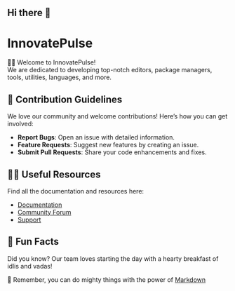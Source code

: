 ## Hi there 👋

# InnovatePulse

🙋‍♀️ Welcome to InnovatePulse!    
We are dedicated to developing top-notch editors, package managers, tools, utilities, languages, and more.

## 🌈 Contribution Guidelines

 We love our community and welcome contributions! Here’s how you can get involved:
- **Report Bugs**: Open an issue with detailed information.
- **Feature Requests**: Suggest new features by creating an issue.
- **Submit Pull Requests**: Share your code enhancements and fixes.

## 👩‍💻 Useful Resources

Find all the documentation and resources here:
- [Documentation](#)
- [Community Forum](#)
- [Support](#)

## 🍿 Fun Facts

Did you know? Our team loves starting the day with a hearty breakfast of idlis and vadas!

🧙 Remember, you can do mighty things with the power of [Markdown](https://docs.github.com/github/writing-on-github/getting-started-with-writing-and-formatting-on-github/basic-writing-and-formatting-syntax)
